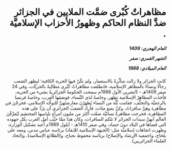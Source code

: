 <h1 dir="rtl">مظاهراتٌ كُبْرى ضمَّت الملايين في الجزائر ضدَّ النظام الحاكم وظهورُ الأحزاب الإسلاميَّة .</h1>

<h5 dir="rtl">العام الهجري:  1409

الشهر القمري: صفر

العام الميلادي: 1988</h5>

<p dir="rtl">كانت الجزائر ولا زالت متأثِّرةً بالاستعمار، ولم تكُنْ فيها الحرية الكافية؛ ليظهَر الشعب رجالًا ونساءً بالمظاهر الإسلامية، فانطلقت مظاهراتٌ كُبْرى مطالِبةً بالحريَّات، وفي 24 صفر 1409هـ - 5تشرين الأول 1988م سمحت الحكومةُ الجزائريةُ بشيء من الحرية، فأخذَت المظاهرُ الإسلامية تظهَر، وخاصةً لدَى النِّساء، فوصَمَها الغرب، وخاصةً فرنسا بالرجعيَّة والتخلُّف، فقامت ثُلَّة من النساء يُظهِرْنَ معارضتَهنَّ للتوجُّه الإسلامي، فخرجْنَ في مظاهرة وهنَّ سافراتٌ، وكنَّ بضع مئات، فأراد الشعبُ الجزائري أن يرُدَّ على هذه المظاهرة، فخرجت مظاهرةٌ نسائيَّة ضمَّت أكثرَ من مليون امرأةٍ بلباسِها المحتشِم ليُعرِّفْنَ العالَم أنهنَّ سيدات الجزائر لا تلكم السافرات، وكان هذا ممَّا خيَّب أمل الغرب بكل جهوده التي قضاها في البلاد دونَ حصاد، وفي صفر 1410هـ - أيلول 1989م أُعيد تشكيل الوزارة، وظهرت اتجاهات إسلاميَّة مثل: (الجبهة الإسلامية للإنقاذ) برئاسة عباس مدني، ومعه علي بلحاج، و(جمعية الإرشاد والإصلاح) برئاسة محفوظ نحناح، و(الطلائع الإسلامية)، و(اتحاد العلماء الجزائريين).</p></br>
